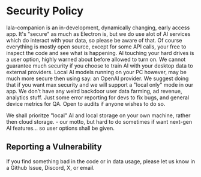 # Security Policy

lala-companion is an in-development, dynamically changing, early access app. It's "secure" as much as Electron is, but we do use alot of AI services which do interact with your data, so please be aware of that.
Of course everything is mostly open source, except for some API calls, your free to inspect the code and see what is happening.
AI touching your hard drives is a user option, highly warned about before allowed to turn on. We cannot guarantee much security if you choose to train AI with your desktop data to external providers.
Local AI models running on your PC however, may be much more secure then using say: an OpenAI provider. We suggest doing that if you want max security and we will support a "local only" mode in our app.
We don't have any weird backdoor user data farming, ad revenue, analytics stuff. Just some error reporting for devs to fix bugs, and general device metrics for QA.
Open to audits if anyone wishes to do so.

We shall prioritze "local" AI and local storage on your own machine, rather then cloud storage. - our motto, but hard to do sometimes if want next-gen AI features... so user options shall be given.

## Reporting a Vulnerability

If you find something bad in the code or in data usage, please let us know in a Github Issue, Discord, X, or email.
